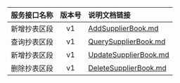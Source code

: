   
| 服务接口名称 | 版本号 | 说明文档链接 |  
| :----------------- | :-----: | :---------------- |  
| 新增抄表区段 | v1 | [AddSupplierBook.md](https://github.com/Zhang-Monica/gitMd/blob/master/EpeisSupp/SupBookServer/AddSupplierBook.md) |  
| 查询抄表区段 | v1 | [QuerySupplierBook.md](https://github.com/Zhang-Monica/gitMd/blob/master/EpeisSupp/SupBookServer/QuerySupplierBook.md) |  
| 新增抄表区段 | v1 | [UpdateSupplierBook.md](https://github.com/Zhang-Monica/gitMd/blob/master/EpeisSupp/SupBookServer/UpdateSupplierBook.md) |  
| 删除抄表区段 | v1 | [DeleteSupplierBook.md](https://github.com/Zhang-Monica/gitMd/blob/master/EpeisSupp/SupBookServer/DeleteSupplierBook.md) |  
  
